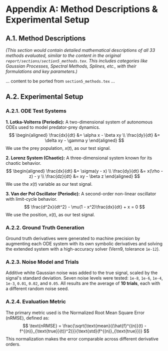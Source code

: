 # Appendix A: Method Descriptions & Experimental Setup

## A.1. Method Descriptions

*(This section would contain detailed mathematical descriptions of all 33 methods evaluated, similar to the content in the original `report/sections/section5_methods.tex`. This includes categories like Gaussian Processes, Spectral Methods, Splines, etc., with their formulations and key parameters.)*

... content to be ported from `section5_methods.tex` ...

## A.2. Experimental Setup

### A.2.1. ODE Test Systems

**1. Lotka-Volterra (Periodic):**
A two-dimensional system of autonomous ODEs used to model predator-prey dynamics.
$$
\begin{aligned}
\frac{dx}{dt} &= \alpha x - \beta xy \\
\frac{dy}{dt} &= \delta xy - \gamma y
\end{aligned}
$$
We use the prey population, $x(t)$, as our test signal.

**2. Lorenz System (Chaotic):**
A three-dimensional system known for its chaotic behavior.
$$
\begin{aligned}
\frac{dx}{dt} &= \sigma(y - x) \\
\frac{dy}{dt} &= x(\rho - z) - y \\
\frac{dz}{dt} &= xy - \beta z
\end{aligned}
$$
We use the $x(t)$ variable as our test signal.

**3. Van der Pol Oscillator (Periodic):**
A second-order non-linear oscillator with limit-cycle behavior.
$$
\frac{d^2x}{dt^2} - \mu(1 - x^2)\frac{dx}{dt} + x = 0
$$
We use the position, $x(t)$, as our test signal.

### A.2.2. Ground Truth Generation

Ground truth derivatives were generated to machine precision by augmenting each ODE system with its own symbolic derivatives and solving the extended system with a high-accuracy solver (Vern9, tolerance `1e-12`).

### A.2.3. Noise Model and Trials

Additive white Gaussian noise was added to the true signal, scaled by the signal's standard deviation. Seven noise levels were tested: `1e-8`, `1e-6`, `1e-4`, `1e-3`, `0.01`, `0.02`, and `0.05`. All results are the average of **10 trials**, each with a different random noise seed.

### A.2.4. Evaluation Metric

The primary metric used is the Normalized Root Mean Square Error (nRMSE), defined as:
$$
\text{nRMSE} = \frac{\sqrt{\text{mean}((\hat{f}^{(n)}(t) - f^{(n)}_{\text{true}}(t))^2)}}{\text{std}(f^{(n)}_{\text{true}})}
$$
This normalization makes the error comparable across different derivative orders.
